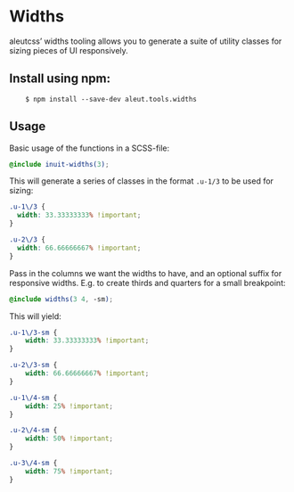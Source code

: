 # Widths

aleutcss’ widths tooling allows you to generate a suite of utility classes for
sizing pieces of UI responsively.

## Install using npm:

```ssh
	$ npm install --save-dev aleut.tools.widths

```

## Usage

Basic usage of the functions in a SCSS-file:

```scss
@include inuit-widths(3);
```

This will generate a series of classes in the format `.u-1/3` to be used for
sizing:
```css
.u-1\/3 {
  width: 33.33333333% !important;
}

.u-2\/3 {
  width: 66.66666667% !important;
}

```

Pass in the columns we want the widths to have, and an optional suffix for responsive widths. E.g. to create thirds and quarters for a small breakpoint:

```scss
@include widths(3 4, -sm);
```

This will yield:

```css
.u-1\/3-sm {
	width: 33.33333333% !important;
}

.u-2\/3-sm {
	width: 66.66666667% !important;
}

.u-1\/4-sm {
	width: 25% !important;
}

.u-2\/4-sm {
	width: 50% !important;
}

.u-3\/4-sm {
	width: 75% !important;
}
```
